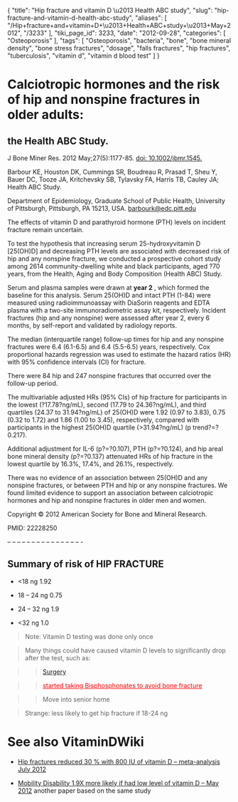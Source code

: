 {
    "title": "Hip fracture and vitamin D \u2013 Health ABC study",
    "slug": "hip-fracture-and-vitamin-d-health-abc-study",
    "aliases": [
        "/Hip+fracture+and+vitamin+D+\u2013+Health+ABC+study+\u2013+May+2012",
        "/3233"
    ],
    "tiki_page_id": 3233,
    "date": "2012-09-28",
    "categories": [
        "Osteoporosis"
    ],
    "tags": [
        "Osteoporosis",
        "bacteria",
        "bone",
        "bone mineral density",
        "bone stress fractures",
        "dosage",
        "falls fractures",
        "hip fractures",
        "tuberculosis",
        "vitamin d",
        "vitamin d blood test"
    ]
}


# Calciotropic hormones and the risk of hip and nonspine fractures in older adults:

## the Health ABC Study.

J Bone Miner Res. 2012 May;27(5):1177-85. [doi: 10.1002/jbmr.1545.](https://doi.org/10.1002/jbmr.1545.)

Barbour KE, Houston DK, Cummings SR, Boudreau R, Prasad T, Sheu Y, Bauer DC, Tooze JA, Kritchevsky SB, Tylavsky FA, Harris TB, Cauley JA; Health ABC Study.

Department of Epidemiology, Graduate School of Public Health, University of Pittsburgh, Pittsburgh, PA 15213, USA. barbourk@edc.pitt.edu

The effects of vitamin D and parathyroid hormone (PTH) levels on incident fracture remain uncertain. 

To test the hypothesis that increasing serum 25-hydroxyvitamin D <span>[25(OH)D]</span> and decreasing PTH levels are associated with decreased risk of hip and any nonspine fracture, we conducted a prospective cohort study among 2614 community-dwelling white and black participants, aged ?70 years, from the Health, Aging and Body Composition (Health ABC) Study. 

Serum and plasma samples were drawn at  **year 2** , which formed the baseline for this analysis. Serum 25(OH)D and intact PTH (1-84) were measured using radioimmunoassay with DiaSorin reagents and EDTA plasma with a two-site immunoradiometric assay kit, respectively. Incident fractures (hip and any nonspine) were assessed after year 2, every 6 months, by self-report and validated by radiology reports. 

The median (interquartile range) follow-up times for hip and any nonspine fractures were 6.4 (6.1-6.5) and 6.4 (5.5-6.5) years, respectively. Cox proportional hazards regression was used to estimate the hazard ratios (HR) with 95% confidence intervals (CI) for fracture. 

There were 84 hip and 247 nonspine fractures that occurred over the follow-up period. 

The multivariable adjusted HRs (95% CIs) of hip fracture for participants in the lowest (?17.78?ng/mL), second (17.79 to 24.36?ng/mL), and third quartiles (24.37 to 31.94?ng/mL) of 25(OH)D were 1.92 (0.97 to 3.83), 0.75 (0.32 to 1.72) and 1.86 (1.00 to 3.45), respectively, compared with participants in the highest 25(OH)D quartile (>31.94?ng/mL) (p trend?=?0.217). 

Additional adjustment for IL-6 (p?=?0.107), PTH (p?=?0.124), and hip areal bone mineral density (p?=?0.137) attenuated HRs of hip fracture in the lowest quartile by 16.3%, 17.4%, and 26.1%, respectively. 

There was no evidence of an association between 25(OH)D and any nonspine fractures, or between PTH and hip or any nonspine fractures. We found limited evidence to support an association between calciotropic hormones and hip and nonspine fractures in older men and women.

Copyright © 2012 American Society for Bone and Mineral Research.

PMID: 22228250

– – – – – – – – – – – – – – – -

## Summary of risk of HIP FRACTURE

* <18 ng 1.92

* 18 – 24 ng 0.75

* 24 – 32 ng 1.9

* <32 ng 1.0

> Note: Vitamin D testing was done only once

> Many things could have caused vitamin D levels to significantly drop after the test, such as:

> > [Surgery](https://www.VitaminDWiki.com/tiki-browse_categories.php?parentId=64&sort_mode=created_desc%20)

> > <a href="/posts/started-taking-bisphosphonates-to-avoid-bone-fracture" style="color: red; text-decoration: underline;" title="This link has an unknown page_id: 3097">started taking Bisphosphonates to avoid bone fracture</a>

> > Move into senior home

> Strange: less likely to get hip fracture if 18-24 ng

# See also VitaminDWiki

* [Hip fractures reduced 30 % with 800 IU of vitamin D – meta-analysis July 2012](/posts/hip-fractures-reduced-30-percent-with-800-iu-of-vitamin-d-meta-analysis)

* [Mobility Disability 1.9X more likely if had low level of vitamin D – May 2012](/posts/mobility-disability-19x-more-likely-if-had-low-level-of-vitamin-d) another paper based on the same study